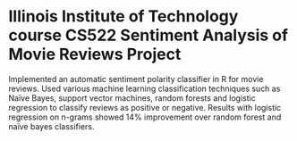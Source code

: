 # Illinois Institute of Technology course CS522 Sentiment Analysis of Movie Reviews Project

Implemented an automatic sentiment polarity classifier in R for movie reviews. Used various machine learning classification techniques such as Naïve Bayes, support vector machines, random forests and logistic regression to classify reviews as positive or negative. Results with logistic regression on n-grams showed 14% improvement over random forest and naïve bayes classifiers.
